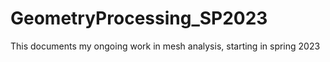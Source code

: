 # GeometryProcessing_SP2023
This documents my ongoing work in mesh analysis, starting in spring 2023
